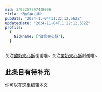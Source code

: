 ```yaml
---
mid: 3493257797438096
title: "酸奶夹心酥"
pubDate: "2024-11-04T11:22:12.562Z"
updatedDate: "2024-11-04T11:22:12.562Z"
profile:
  {
    Nickname: ["酸奶夹心酥"],
  }
---
```


关注[酸奶夹心酥](https://space.bilibili.com/3493257797438096)谢谢喵~ 关注[酸奶夹心酥](https://space.bilibili.com/3493257797438096)谢谢喵~

## 此条目有待补充
你可以在[这里](https://github.com/Yuhanawa/VTuber.ICU/edit/master/src/content/v/酸奶夹心酥/index.md)编辑本文

